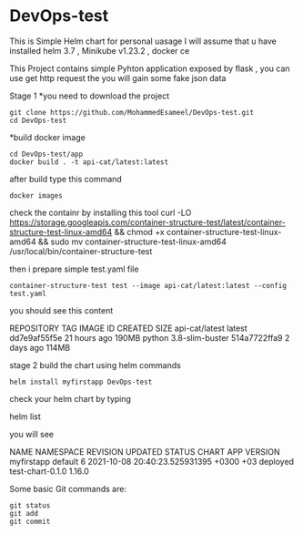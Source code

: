 # DevOps-test
This is Simple Helm chart for personal uasage 
I will assume that u have installed helm 3.7 , Minikube v1.23.2 , docker ce

This Project contains simple Pyhton application exposed by flask , you can use get http request the you will gain some fake json data


Stage 1
*you need to download the project
```
git clone https://github.com/MohammedEsameel/DevOps-test.git
cd DevOps-test
```

*build docker image

```
cd DevOps-test/app
docker build . -t api-cat/latest:latest
```
after build type this command 
```
docker images
```
check the containr by installing this tool
curl -LO https://storage.googleapis.com/container-structure-test/latest/container-structure-test-linux-amd64 && chmod +x container-structure-test-linux-amd64 && sudo mv container-structure-test-linux-amd64 /usr/local/bin/container-structure-test

then i prepare simple test.yaml file 
```
container-structure-test test --image api-cat/latest:latest --config test.yaml
```

you should see this content 

REPOSITORY                    TAG               IMAGE ID       CREATED        SIZE
api-cat/latest                latest            dd7e9af55f5e   21 hours ago   190MB
python                        3.8-slim-buster   514a7722ffa9   2 days ago     114MB



stage 2 build the chart using helm commands
```
helm install myfirstapp DevOps-test

```
check your helm chart by typing 

helm list

you will see 

NAME      	NAMESPACE	REVISION	UPDATED                                	STATUS  	CHART           	APP VERSION
myfirstapp	default  	6       	2021-10-08 20:40:23.525931395 +0300 +03	deployed	test-chart-0.1.0	1.16.0     











Some basic Git commands are:
```
git status
git add
git commit
```
